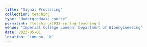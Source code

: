 ```yaml
---
title: "Signal Processing"
collection: teaching
type: "Undergraduate course"
permalink: /teaching/2023-spring-teaching-1
venue: "Imperial College London, Department of Bioengineering"
date: 2023-05-01
location: "London, UK"
---
```




